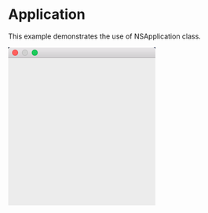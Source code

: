 # Application

This example demonstrates the use of NSApplication class.

![GitHub Logo](../../docs/Pictures/Application.png)
